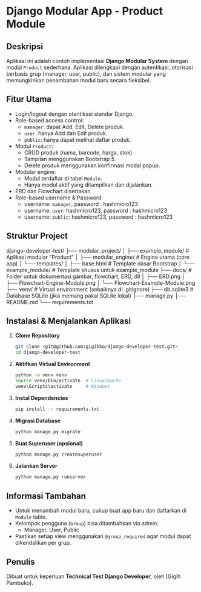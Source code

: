 
# Django Modular App - Product Module

## Deskripsi
Aplikasi ini adalah contoh implementasi **Django Modular System** dengan modul `Product` sederhana. Aplikasi dilengkapi dengan autentikasi, otorisasi berbasis grup (manager, user, public), dan sistem modular yang memungkinkan penambahan modul baru secara fleksibel.

## Fitur Utama
- Login/logout dengan otentikasi standar Django.
- Role-based access control:
  - `manager`: dapat Add, Edit, Delete produk.
  - `user`: hanya Add dan Edit produk.
  - `public`: hanya dapat melihat daftar produk.
- Modul `Product`:
  - CRUD produk (nama, barcode, harga, stok).
  - Tampilan menggunakan Bootstrap 5.
  - Delete produk menggunakan konfirmasi modal popup.
- Modular engine:
  - Modul terdaftar di tabel `Module`.
  - Hanya modul aktif yang ditampilkan dan dijalankan.
- ERD dan Flowchart disertakan.
- Role-based username & Password:
  - username: `manager`, password : hashmicro123
  - username: `user`: hashmicro123, password : hashmicro123
  - username: `public`: hashmicro123, password : hashmicro123

## Struktur Project

django-developer-test/
├── modular_project/
│   ├── example_module/               # Aplikasi modular "Product"
│   ├── modular_engine/               # Engine utama (core app)
│   └── templates/
│       ├── base.html                 # Template dasar Bootstrap
│       └── example_module/           # Template khusus untuk example_module
├── docs/                           # Folder untuk dokumentasi gambar, flowchart, ERD, dll
│   ├── ERD.png
│   ├── Flowchart-Engine-Module.png
│   └── Flowchart-Example-Module.png
├── venv/                           # Virtual environment (sebaiknya di .gitignore)
├── db.sqlite3                      # Database SQLite (jika memang pakai SQLite lokal)
├── manage.py
├── README.md
└── requirements.txt


## Instalasi & Menjalankan Aplikasi
1. **Clone Repository**
   ```bash
   git clone <git@github.com:gigihko/django-developer-test.git>
   cd django-developer-test
   ```

2. **Aktifkan Virtual Environment**
   ```bash
   python -m venv venv
   source venv/bin/activate  # Linux/macOS
   venv\Scripts\activate     # Windows
   ```

3. **Instal Dependencies**
   ```bash
   pip install -r requirements.txt
   ```

4. **Migrasi Database**
   ```bash
   python manage.py migrate
   ```

5. **Buat Superuser (opsional)**
   ```bash
   python manage.py createsuperuser
   ```

6. **Jalankan Server**
   ```bash
   python manage.py runserver
   ```

## Informasi Tambahan
- Untuk menambah modul baru, cukup buat app baru dan daftarkan di `Module` table.
- Kelompok pengguna (`Group`) bisa ditambahkan via admin:
  - Manager, User, Public
- Pastikan setiap view menggunakan `@group_required` agar modul dapat dikendalikan per grup.

## Penulis
Dibuat untuk keperluan **Technical Test Django Developer**, oleh [Gigih Pambuko].
